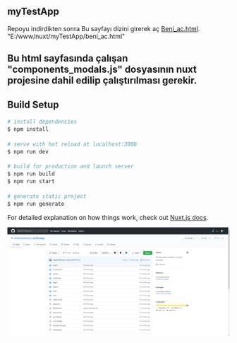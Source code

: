 ## myTestApp
Repoyu indirdikten sonra
Bu sayfayı dizini girerek aç [Beni_ac.html](beni_ac.html).
"E:/www/nuxt/myTestApp/beni_ac.html"

## Bu html sayfasında çalışan "components_modals.js" dosyasının nuxt projesine dahil edilip çalıştırılması gerekir.
## Build Setup
```bash
# install dependencies
$ npm install

# serve with hot reload at localhost:3000
$ npm run dev

# build for production and launch server
$ npm run build
$ npm run start

# generate static project
$ npm run generate
```

For detailed explanation on how things work, check out [Nuxt.js docs](https://nuxtjs.org).


![Ekran görüntüsü](Screenshot.png)
